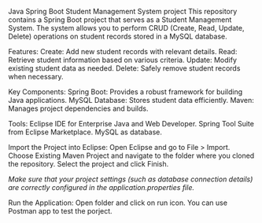 Java Spring Boot Student Management System project
This repository contains a Spring Boot project that serves as a Student Management System. The system allows you to perform CRUD (Create, Read, Update, Delete) operations on student records stored in a MySQL database.

Features:
Create: Add new student records with relevant details.
Read: Retrieve student information based on various criteria.
Update: Modify existing student data as needed.
Delete: Safely remove student records when necessary.

Key Components:
Spring Boot: Provides a robust framework for building Java applications.
MySQL Database: Stores student data efficiently.
Maven: Manages project dependencies and builds.

Tools:
Eclipse IDE for Enterprise Java and Web Developer.
Spring Tool Suite from Eclipse Marketplace.
MySQL as database.

Import the Project into Eclipse:
Open Eclipse and go to File > Import.
Choose Existing Maven Project and navigate to the folder where you cloned the repository.
Select the project and click Finish.

*Make sure that your project settings (such as database connection details) are correctly configured in the application.properties file.*

Run the Application:
Open folder and click on run icon.
You can use Postman app to test the porject.
